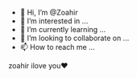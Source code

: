 - 👋 Hi, I’m @Zoahir
- 👀 I’m interested in ...
- 🌱 I’m currently learning ...
- 💞️ I’m looking to collaborate on ...
- 📫 How to reach me ...

<!---
Zoahir/Zoahir is a ✨ special ✨ repository because its `README.md` (this file) appears on your GitHub profile.
You can click the Preview link to take a look at your changes.
--->

<head>zoahir ilove you❤</head>
